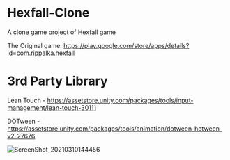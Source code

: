 # Hexfall-Clone
A clone game project of Hexfall game

The Original game: https://play.google.com/store/apps/details?id=com.rippalka.hexfall


# 3rd Party Library

Lean Touch - https://assetstore.unity.com/packages/tools/input-management/lean-touch-30111

DOTween - https://assetstore.unity.com/packages/tools/animation/dotween-hotween-v2-27676


![ScreenShot_20210310144456](https://user-images.githubusercontent.com/15716453/110625537-9b9e4480-81b0-11eb-9455-71ebd4bfe50c.png)
